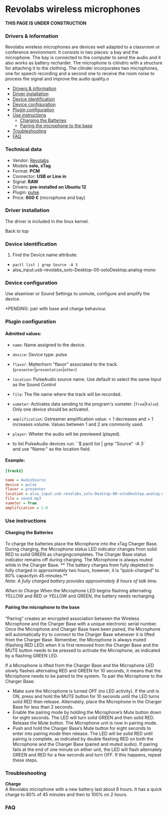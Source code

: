 Revolabs wireless microphones
=============================

**THIS PAGE IS UNDER CONSTRUCTION**

### Drivers & information
Revolabs wireless microphones are devices well adapted to a classroom or conference environment. It consists in two pieces: a bay and the microphone.
The bay is connected to the computer to send the audio and it also works as battery recharder.
The microphone is cilindric with a structure for attaching it to the clothing. The cilinder incorporates two microphones, one for speech recording and a second one to receive the room noise to process the signal and improve the audio quality.o

* [Drivers & information]()
* [Driver installation]()
* [Device identification]()
* [Device configuration]()
* [Plugin configuration]()
* [Use instructions]()
  * [Charging the Batteries]()
  * [Pairing the microphone to the base]()
* [Troubleshooting]()
* [FAQ]()

### Technical data
* Vendor: [Revolabs]()
* Models **solo, xTag**
* Format: **PCM**
* Connector: **USB or Line in**
* Signal: **RAW**
* Drivers: **pre-installed on Ubuntu 12**
* Plugin: [pulse]()
* Price: **600 €** (microphone and bay)

### Driver installation
The driver is included in the linux kernel.

Back to top
### Device identification
1. Find the Device name attribute:
  * `pactl list | grep Source -A 3`
  * alsa_input.usb-revolabs_solo-Desktop-00-soloDesktop.analog-mono

### Device configuration
Use alsamixer or Sound Settings to unmute, configure and amplify the device.

*PENDING: pair with base and charge behaviour.


### Plugin configuration
#### Admitted values:
* `name`: Name assigned to the device.
* `device`: Device type: pulse
* `flavor`: Matterhorn "flavor" associated to the track. (`presenter`|`presentation`|`other`)
* `location`: PulseAudio source name. Use default to select the same Input as the Sound Control
* `file`: The file name where the track will be recorded.
* `vumeter`: Activates data sending to the program's vumeter. (`True`|`False`) Only one device should be activated.
* `amplification`: Gstreamer amplification value: < 1 decreases and > 1 increases volume. Values between 1 and 2 are commonly used.
* `player`: Wheter the audio will be previewed (played).

* to list PulseAudio devices run: ``$ pactl list | grep "Source" -A 3`  
and use "Name:" as the location field.

#### Example:
```ini
[track1]

name = AudioSource
device = pulse
flavor = presenter
location = alsa_input.usb-revolabs_solo-Desktop-00-soloDesktop.analog-mono
file = sound.mp3
vumeter = True
amplification = 2.0
```
### Use instructions
#### Charging the Batteries
To charge the batteries place the Microphone into the xTag Charger Base. During charging, the Microphone status LED indicator
changes from solid RED to solid GREEN as chargingcompletes. The Charger Base status indicator remains off during charging. The Microphone is always muted while in the Charger Base. **  The battery charges from fully depleted to fully charged in approximately two hours, however, it is “quick-charged” to 80% capacityin 45 minutes.**  
_Note: A fully charged battery provides approximately 8 hours of talk time._

*When to Charge*
When the Microphone LED begins flashing alternating YELLOW and RED or YELLOW and GREEN, the battery needs recharging.

#### Pairing the microphone to the base
“Pairing” creates an encrypted association between the Wireless Microphone and the Charger Base with a unique electronic serial number. Once the Microphone and Charger Base have been paired, the Microphone will automatically try to connect to the Charger Base whenever it is lifted from the Charger Base. Remember, the Microphone is always muted (flashing RED LED) when it is first removed from the Charger Base and the MUTE button needs to be pressed to activate the Microphone, as indicated by a flashing GREEN LED.

If a Microphone is lifted from the Charger Base and the Microphone LED slowly flashes alternating RED and GREEN for 10 seconds, it means that the Microphone needs to be paired to the system. To pair the Microphone to the Charger Base:
* Make sure the Microphone is turned OFF (no LED activity). If the unit is ON, press and hold the MUTE button for 10 seconds until the LED turns
solid RED then release. Alternately, place the Microphone in the Charger Base for less than 2 seconds.
* Enable the pairing mode by holding the Microphone’s Mute button down for eight seconds. The LED will turn solid GREEN and then solid
RED. Release the Mute button. The Microphone unit is now in pairing mode.
* Push and hold the Charger Base’s Mute button for eight seconds to enter into pairing mode then release. The LED will be solid RED until pairing is
complete, as indicated by double flashing RED on both the Microphone and the Charger Base (paired and muted audio). If pairing fails at the end of one
minute on either unit, the LED will flash alternately GREEN and RED for a few seconds and turn OFF. If this happens, repeat these steps.

### Troubleshooting
**Charge**  
A Revolabs microphone with a new battery last about 8 hours. It has a quick charge to 80% of 45 minutes and then to 100% on 2 hours.

### FAQ
